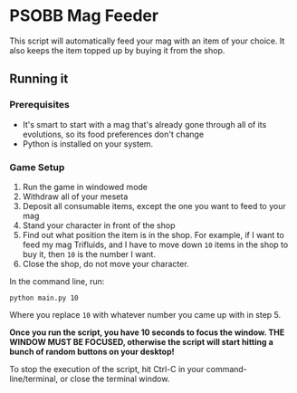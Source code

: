 # PSOBB Mag Feeder

This script will automatically feed your mag with an item of your choice. It also keeps the item topped up by buying it from the shop.

## Running it

### Prerequisites
* It's smart to start with a mag that's already gone through all of its evolutions, so its food preferences don't change
* Python is installed on your system.

### Game Setup
1. Run the game in windowed mode
2. Withdraw all of your meseta
3. Deposit all consumable items, except the one you want to feed to your mag
4. Stand your character in front of the shop
5. Find out what position the item is in the shop. For example, if I want to feed my mag Trifluids, and I have to move down `10` items in the shop to buy it, then `10` is the number I want.
6. Close the shop, do not move your character.


In the command line, run:

```python main.py 10```

Where you replace `10` with whatever number you came up with in step 5.

**Once you run the script, you have 10 seconds to focus the window. THE WINDOW MUST BE FOCUSED, otherwise the script will start hitting a bunch of random buttons on your desktop!**

To stop the execution of the script, hit Ctrl-C in your command-line/terminal, or close the terminal window.